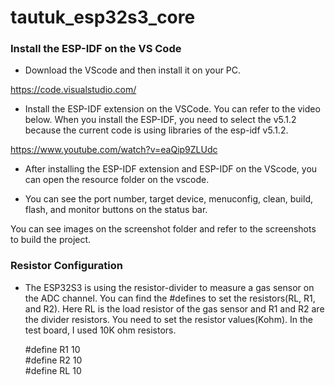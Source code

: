 # tautuk_esp32s3_core

### Install the ESP-IDF on the VS Code

- Download the VScode and then install it on your PC.

https://code.visualstudio.com/

- Install the ESP-IDF extension on the VSCode. You can refer to the video below. When you install the ESP-IDF, you need to select the v5.1.2 because the current code is using libraries of the esp-idf v5.1.2.

https://www.youtube.com/watch?v=eaQip9ZLUdc

- After installing the ESP-IDF extension and ESP-IDF on the VScode, you can open the resource folder on the vscode.

- You can see the port number, target device, menuconfig, clean, build, flash, and monitor buttons on the status bar.

You can see images on the screenshot folder and refer to the screenshots to build the project.

### Resistor Configuration

- The ESP32S3 is using the resistor-divider to measure a gas sensor on the ADC channel. You can find the #defines to set the resistors(RL, R1, and R2). Here RL is the load resistor of the gas sensor and R1 and R2 are the divider resistors. You need to set the resistor values(Kohm). In the test board, I used 10K ohm resistors.

    #define R1                      10 <br>
    #define R2                      10 <br>
    #define RL                      10 <br>



